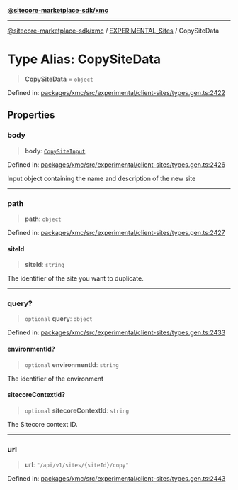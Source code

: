 [**@sitecore-marketplace-sdk/xmc**](../../../../README.md)

***

[@sitecore-marketplace-sdk/xmc](../../../../README.md) / [EXPERIMENTAL\_Sites](../README.md) / CopySiteData

# Type Alias: CopySiteData

> **CopySiteData** = `object`

Defined in: [packages/xmc/src/experimental/client-sites/types.gen.ts:2422](https://github.com/Sitecore/marketplace-sdk/blob/main/packages/xmc/src/experimental/client-sites/types.gen.ts#L2422)

## Properties

### body

> **body**: [`CopySiteInput`](CopySiteInput.md)

Defined in: [packages/xmc/src/experimental/client-sites/types.gen.ts:2426](https://github.com/Sitecore/marketplace-sdk/blob/main/packages/xmc/src/experimental/client-sites/types.gen.ts#L2426)

Input object containing the name and description of the new site

***

### path

> **path**: `object`

Defined in: [packages/xmc/src/experimental/client-sites/types.gen.ts:2427](https://github.com/Sitecore/marketplace-sdk/blob/main/packages/xmc/src/experimental/client-sites/types.gen.ts#L2427)

#### siteId

> **siteId**: `string`

The identifier of the site you want to duplicate.

***

### query?

> `optional` **query**: `object`

Defined in: [packages/xmc/src/experimental/client-sites/types.gen.ts:2433](https://github.com/Sitecore/marketplace-sdk/blob/main/packages/xmc/src/experimental/client-sites/types.gen.ts#L2433)

#### environmentId?

> `optional` **environmentId**: `string`

The identifier of the environment

#### sitecoreContextId?

> `optional` **sitecoreContextId**: `string`

The Sitecore context ID.

***

### url

> **url**: `"/api/v1/sites/{siteId}/copy"`

Defined in: [packages/xmc/src/experimental/client-sites/types.gen.ts:2443](https://github.com/Sitecore/marketplace-sdk/blob/main/packages/xmc/src/experimental/client-sites/types.gen.ts#L2443)
